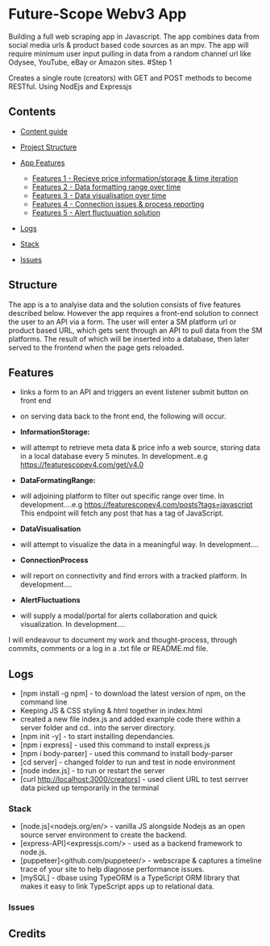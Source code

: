 # Future-Scope Webv3 App

Building a full web scraping app in Javascript. The app combines data from social media urls & product based code sources as an mpv. The app will require minimum user input pulling in data from a random channel url like Odysee, YouTube, eBay or Amazon sites. #Step 1

Creates a single route (creators) with GET and POST methods to become RESTful. Using NodEjs and Expressjs

## Contents

- [Content guide](https://github.com/Benjamin144/featureScopeV3/blob/main/README.md#contents)
- [Project Structure](https://github.com/Benjamin144/featureScopeV3/blob/main/README.md#structure)
- [App Features](https://github.com/Benjamin144/featureScopeV3/blob/main/README.md#features)
  - [Features 1 - Recieve price information/storage & time iteration](https://github.com/Benjamin144/feature-scope/blob/main/README.md#features)
  - [Features 2 - Data formatting range over time](https://github.com/Benjamin144/featureScopeV3/blob/main/README.md#features)
  - [Features 3 - Data visualisation over time](https://github.com/Benjamin144/featureScopeV3/blob/main/README.md#features)
  - [Features 4 - Connection issues & process reporting](https://github.com/Benjamin144/featureScopeV3/blob/main/README.md#features)
  - [Features 5 - Alert fluctuuation solution](https://github.com/Benjamin144/featureScopeV3/blob/main/README.md#features)

- [Logs](https://github.com/Benjamin144/featureScopeV3/blob/main/README.md#logs)
- [Stack](https://github.com/Benjamin144/featureScopeV3/blob/main/README.md#stack)
- [Issues](https://github.com/Benjamin144/featureScopeV3/blob/main/README.md#issues)

## Structure

The app is a to analyise data and the solution consists of five features described below.
However the app requires a front-end solution to connect the user to an API via a form. The user will enter a SM platform url or product based URL, which gets sent through an API to pull data from the SM platforms. The result of which will be inserted into a database, then later served to the frontend when the page gets reloaded.

## Features

- links a form to an API and triggers an event listener submit button on front end
- on serving data back to the front end, the following will occur.

- **InformationStorage:**
- will attempt to retrieve meta data & price info a web source, storing data in a local database every 5 minutes. In development..e.g <https://featurescopev4.com/get/v4.0>

- **DataFormatingRange:**
- will adjoining platform to filter out specific range over time. In development....e.g <https://featurescopev4.com/posts?tags=javascript> This endpoint will fetch any post that has a tag of JavaScript.

- **DataVisualisation**
- will attempt to visualize the data in a meaningful way. In development....

- **ConnectionProcess**
- will report on connectivity and find errors with a tracked platform. In development....

- **AlertFluctuations**
- will supply a modal/portal for alerts collaboration and quick visualization. In development....

I will endeavour to document my work and thought-process, through commits, comments or a log in a .txt file or README.md file.

## Logs

- [npm install -g npm] - to download the latest version of npm, on the command line
- Keeping JS & CSS styling & html together in index.html
- created a new file index.js and added example code there within a server folder and cd.. into the server directory.
- [npm init -y] - to start installing dependancies.
- [npm i express] - used this command to install express.js
- [npm i body-parser] - used this command to install body-parser
- [cd server] - changed folder to run and test in node environment
- [node index.js] - to run or restart the server
- [curl <http://localhost:3000/creators>] - used client URL to test serrver data picked up temporarily in the terminal

### Stack

- [node.js]<nodejs.org/en/> - vanilla JS alongside Nodejs as an open source server environment to create the backend.
- [express-API]<expressjs.com/> - used as a backend framework to node.js.
- [puppeteer]<github.com/puppeteer/> - webscrape & captures a timeline trace of your site to help diagnose performance issues.
- [mySQL] - dbase using TypeORM is a TypeScript ORM library that makes it easy to link TypeScript apps up to relational data.

### Issues

## Credits
